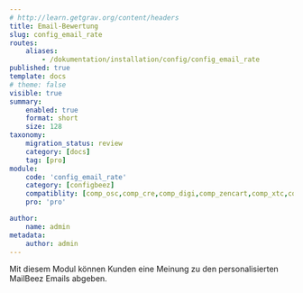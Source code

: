 ```yaml
---
# http://learn.getgrav.org/content/headers
title: Email-Bewertung
slug: config_email_rate
routes:
    aliases:
        - /dokumentation/installation/config/config_email_rate
published: true
template: docs
# theme: false
visible: true
summary:
    enabled: true
    format: short
    size: 128
taxonomy:
    migration_status: review
    category: [docs]
    tag: [pro]
module:
    code: 'config_email_rate'
    category: [configbeez]
    compatiblity: [comp_osc,comp_cre,comp_digi,comp_zencart,comp_xtc,comp_gambio]
    pro: 'pro'

author:
    name: admin
metadata:
    author: admin
---
```


Mit diesem Modul können Kunden eine Meinung zu den personalisierten MailBeez Emails abgeben.


